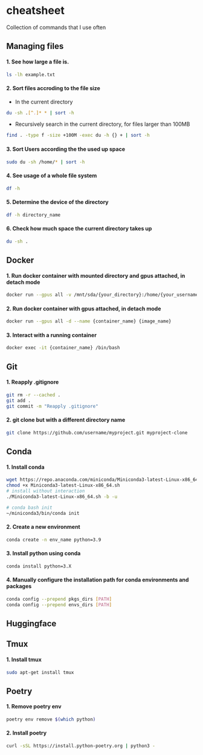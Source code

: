 # cheatsheet
Collection of commands that I use often

## Managing files

#### 1. See how large a file is.
```bash
ls -lh example.txt
```

#### 2. Sort files accroding to the file size

- In the current directory
```bash
du -sh .[^.]* * | sort -h
```

- Recursively search in the current directory, for files larger than 100MB
```bash
find . -type f -size +100M -exec du -h {} + | sort -h
```

#### 3. Sort Users according the the used up space
```bash
sudo du -sh /home/* | sort -h
```

#### 4. See usage of a whole file system

```bash
df -h
```

#### 5. Determine the device of the directory

```bash
df -h directory_name
```

#### 6. Check how much space the current directory takes up
```bash
du -sh .
```

## Docker

#### 1. Run docker container with mounted directory and gpus attached, in detach mode
```bash
docker run --gpus all -v /mnt/sda/{your_directory}:/home/{your_username} -d --name {container_name} {image_name}
```

#### 2. Run docker container with gpus attached, in detach mode
```bash
docker run --gpus all -d --name {container_name} {image_name}
```


#### 3. Interact with a running container
```bash
docker exec -it {container_name} /bin/bash
```



## Git

#### 1. Reapply .gitignore
```bash
git rm -r --cached .
git add .
git commit -m "Reapply .gitignore"
```

#### 2. git clone but with a different directory name

```bash
git clone https://github.com/username/myproject.git myproject-clone
```

## Conda

#### 1. Install conda
```bash
wget https://repo.anaconda.com/miniconda/Miniconda3-latest-Linux-x86_64.sh
chmod +x Miniconda3-latest-Linux-x86_64.sh
# install without interaction
./Miniconda3-latest-Linux-x86_64.sh -b -u

# conda bash init
~/miniconda3/bin/conda init
```

#### 2. Create a new environment
```bash
conda create -n env_name python=3.9
```

#### 3. Install python using conda
```bash
conda install python=3.X
```

#### 4. Manually configure the installation path for conda environments and packages 
```bash
conda config --prepend pkgs_dirs [PATH]
conda config --prepend envs_dirs [PATH]
```

## Huggingface

## Tmux

#### 1. Install tmux
```bash
sudo apt-get install tmux
```

## Poetry

#### 1. Remove poetry env
```bash
poetry env remove $(which python)
```

#### 2. Install poetry
```bash
curl -sSL https://install.python-poetry.org | python3 -
```
